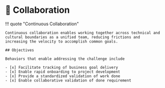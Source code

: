 # :test_tube: Collaboration

!!! quote "Continuous Collaboration"

    Continuous collaboration enables working together across technical and cultural boundaries as a unified team, reducing frictions and increasing the velocity to accomplish common goals.

    ## Objectives

    Behaviors that enable addressing the challenge include

    - [x] Facilitate tracking of business goal delivery
    - [x] Enable rapid onboarding to project development
    - [x] Provide a standardized validation of work done
    - [x] Enable collaborative validation of done requirement

